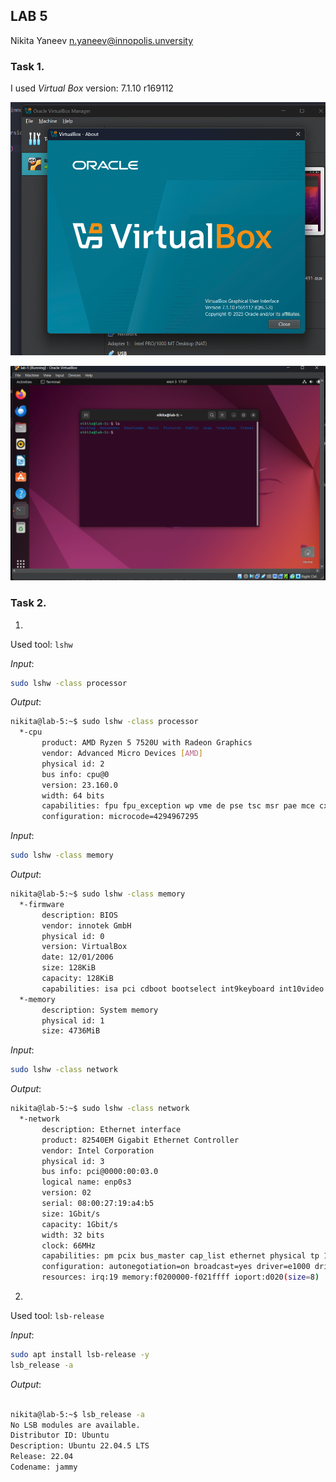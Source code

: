 ## LAB 5
Nikita Yaneev n.yaneev@innopolis.unversity

### Task 1. 
I used *Virtual Box* version: 7.1.10 r169112

![alt text](image-2.png)

![alt text](image-3.png)

### Task 2.

1. 

Used tool: `lshw `

*Input*:

```bash
sudo lshw -class processor
```

*Output*:

```sh
nikita@lab-5:~$ sudo lshw -class processor
  *-cpu                     
       product: AMD Ryzen 5 7520U with Radeon Graphics
       vendor: Advanced Micro Devices [AMD]
       physical id: 2
       bus info: cpu@0
       version: 23.160.0
       width: 64 bits
       capabilities: fpu fpu_exception wp vme de pse tsc msr pae mce cx8 apic sep mtrr pge mca cmov pat pse36 clflush mmx fxsr sse sse2 ht syscall nx mmxext fxsr_opt rdtscp x86-64 constant_tsc rep_good nopl nonstop_tsc cpuid extd_apicid tsc_known_freq pni pclmulqdq ssse3 cx16 sse4_1 sse4_2 movbe popcnt aes rdrand hypervisor lahf_lm cmp_legacy cr8_legacy abm sse4a misalignsse 3dnowprefetch ssbd vmmcall fsgsbase bmi1 bmi2 rdseed adx clflushopt sha_ni arat
       configuration: microcode=4294967295

```



*Input*:

```bash
sudo lshw -class memory
```

*Output*:

```sh
nikita@lab-5:~$ sudo lshw -class memory
  *-firmware                
       description: BIOS
       vendor: innotek GmbH
       physical id: 0
       version: VirtualBox
       date: 12/01/2006
       size: 128KiB
       capacity: 128KiB
       capabilities: isa pci cdboot bootselect int9keyboard int10video acpi
  *-memory
       description: System memory
       physical id: 1
       size: 4736MiB

```



*Input*:

```bash
sudo lshw -class network
```

*Output*:

```sh
nikita@lab-5:~$ sudo lshw -class network
  *-network                 
       description: Ethernet interface
       product: 82540EM Gigabit Ethernet Controller
       vendor: Intel Corporation
       physical id: 3
       bus info: pci@0000:00:03.0
       logical name: enp0s3
       version: 02
       serial: 08:00:27:19:a4:b5
       size: 1Gbit/s
       capacity: 1Gbit/s
       width: 32 bits
       clock: 66MHz
       capabilities: pm pcix bus_master cap_list ethernet physical tp 10bt 10bt-fd 100bt 100bt-fd 1000bt-fd autonegotiation
       configuration: autonegotiation=on broadcast=yes driver=e1000 driverversion=6.8.0-60-generic duplex=full ip=10.0.2.15 latency=64 link=yes mingnt=255 multicast=yes port=twisted pair speed=1Gbit/s
       resources: irq:19 memory:f0200000-f021ffff ioport:d020(size=8)


```

2. 
Used tool: `lsb-release`

*Input*:

```bash
sudo apt install lsb-release -y
lsb_release -a
```

*Output*:

```sh

nikita@lab-5:~$ lsb_release -a
No LSB modules are available.
Distributor ID: Ubuntu
Description: Ubuntu 22.04.5 LTS
Release: 22.04
Codename: jammy
```